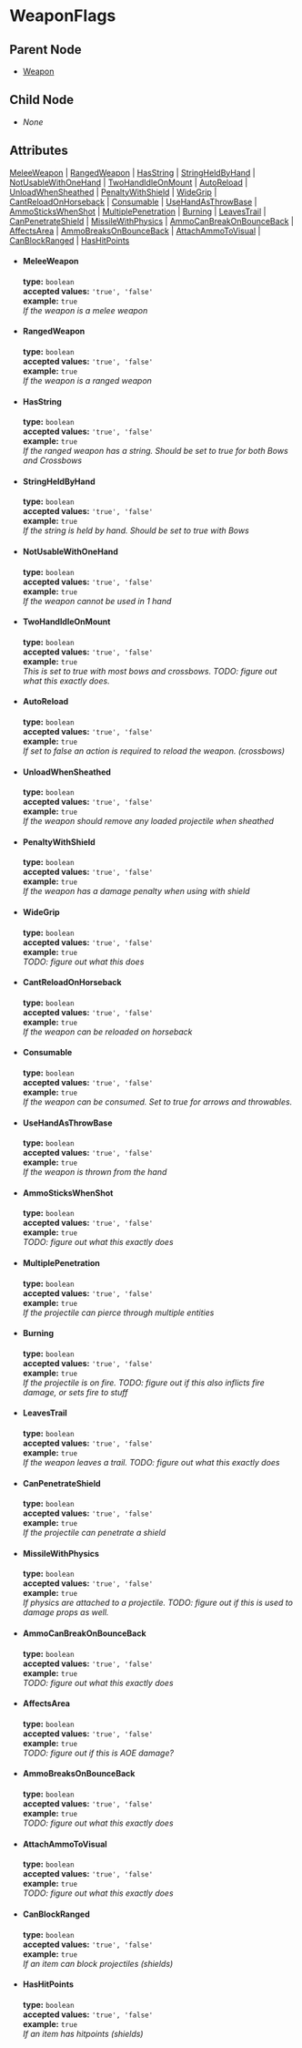 # WeaponFlags

## Parent Node
- [Weapon](../../Weapon)

## Child Node
- *None*

## Attributes  
[MeleeWeapon](#meleeweapon) | [RangedWeapon](#rangedweapon) | [HasString](#hasstring) | [StringHeldByHand](#stringheldbyhand) | [NotUsableWithOneHand](#notusablewithonehand) | [TwoHandIdleOnMount](#twohandidleonmount) | [AutoReload](#autoreload) | [UnloadWhenSheathed](#unloadwhensheathed) | [PenaltyWithShield](#penaltywithshield) | [WideGrip](#widegrip) | [CantReloadOnHorseback](#cantreloadonhorseback) | [Consumable](#consumable) | [UseHandAsThrowBase](#usehandasthrowbase) | [AmmoSticksWhenShot](#ammostickswhenshot) | [MultiplePenetration](#multiplepenetration) | [Burning](#burning) | [LeavesTrail](#leavestrail) | [CanPenetrateShield](#canpenetrateshield) | [MissileWithPhysics](#missilewithphysics) | [AmmoCanBreakOnBounceBack](#ammocanbreakonbounceback) | [AffectsArea](#affectsarea) | [AmmoBreaksOnBounceBack](#ammobreaksonbounceback) | [AttachAmmoToVisual](#attachammotovisual) | [CanBlockRanged](#canblockranged) | [HasHitPoints](#hashitpoints)
  
- #### MeleeWeapon
  **type:**  `boolean`  
  **accepted values:** `'true', 'false'`   
  **example:** `true`  
  *If the weapon is a melee weapon*  
  
- #### RangedWeapon
  **type:**  `boolean`  
  **accepted values:** `'true', 'false'`   
  **example:** `true`  
  *If the weapon is a ranged weapon*  
  
- #### HasString
  **type:**  `boolean`  
  **accepted values:** `'true', 'false'`   
  **example:** `true`  
  *If the ranged weapon has a string. Should be set to true for both Bows and Crossbows*  
  
- #### StringHeldByHand
  **type:**  `boolean`  
  **accepted values:** `'true', 'false'`   
  **example:** `true`  
  *If the string is held by hand. Should be set to true with Bows*  
  
- #### NotUsableWithOneHand
  **type:**  `boolean`  
  **accepted values:** `'true', 'false'`   
  **example:** `true`  
  *If the weapon cannot be used in 1 hand*  
  
- #### TwoHandIdleOnMount
  **type:**  `boolean`  
  **accepted values:** `'true', 'false'`   
  **example:** `true`  
  *This is set to true with most bows and crossbows. TODO: figure out what this exactly does.*  
  
- #### AutoReload
  **type:**  `boolean`  
  **accepted values:** `'true', 'false'`   
  **example:** `true`  
  *If set to false an action is required to reload the weapon. (crossbows)*  
  
- #### UnloadWhenSheathed
  **type:**  `boolean`  
  **accepted values:** `'true', 'false'`   
  **example:** `true`  
  *If the weapon should remove any loaded projectile when sheathed*  
  
- #### PenaltyWithShield
  **type:**  `boolean`  
  **accepted values:** `'true', 'false'`   
  **example:** `true`  
  *If the weapon has a damage penalty when using with shield*  
  
- #### WideGrip
  **type:**  `boolean`  
  **accepted values:** `'true', 'false'`   
  **example:** `true`  
  *TODO: figure out what this does*  
  
- #### CantReloadOnHorseback
  **type:**  `boolean`  
  **accepted values:** `'true', 'false'`   
  **example:** `true`  
  *If the weapon can be reloaded on horseback*  
  
- #### Consumable
  **type:**  `boolean`  
  **accepted values:** `'true', 'false'`   
  **example:** `true`  
  *If the weapon can be consumed. Set to true for arrows and throwables.*  
  
- #### UseHandAsThrowBase
  **type:**  `boolean`  
  **accepted values:** `'true', 'false'`   
  **example:** `true`  
  *If the weapon is thrown from the hand*  
  
- #### AmmoSticksWhenShot
  **type:**  `boolean`  
  **accepted values:** `'true', 'false'`   
  **example:** `true`  
  *TODO: figure out what this exactly does*  
  
- #### MultiplePenetration
  **type:**  `boolean`  
  **accepted values:** `'true', 'false'`   
  **example:** `true`  
  *If the projectile can pierce through multiple entities*  
  
- #### Burning
  **type:**  `boolean`  
  **accepted values:** `'true', 'false'`   
  **example:** `true`  
  *If the projectile is on fire. TODO: figure out if this also inflicts fire damage, or sets fire to stuff*  
  
- #### LeavesTrail
  **type:**  `boolean`  
  **accepted values:** `'true', 'false'`   
  **example:** `true`  
  *If the weapon leaves a trail. TODO: figure out what this exactly does*  
  
- #### CanPenetrateShield
  **type:**  `boolean`  
  **accepted values:** `'true', 'false'`   
  **example:** `true`  
  *If the projectile can penetrate a shield*  
  
- #### MissileWithPhysics
  **type:**  `boolean`  
  **accepted values:** `'true', 'false'`   
  **example:** `true`  
  *If physics are attached to a projectile. TODO: figure out if this is used to damage props as well.*  
  
- #### AmmoCanBreakOnBounceBack
  **type:**  `boolean`  
  **accepted values:** `'true', 'false'`   
  **example:** `true`  
  *TODO: figure out what this exactly does*  
  
- #### AffectsArea
  **type:**  `boolean`  
  **accepted values:** `'true', 'false'`   
  **example:** `true`  
  *TODO: figure out if this is AOE damage?*  
  
- #### AmmoBreaksOnBounceBack
  **type:**  `boolean`  
  **accepted values:** `'true', 'false'`   
  **example:** `true`  
  *TODO: figure out what this exactly does*  
  
- #### AttachAmmoToVisual
  **type:**  `boolean`  
  **accepted values:** `'true', 'false'`   
  **example:** `true`  
  *TODO: figure out what this exactly does*  
  
- #### CanBlockRanged
  **type:**  `boolean`  
  **accepted values:** `'true', 'false'`   
  **example:** `true`  
  *If an item can block projectiles (shields)*  
  
- #### HasHitPoints
  **type:**  `boolean`  
  **accepted values:** `'true', 'false'`   
  **example:** `true`  
  *If an item has hitpoints (shields)*  
  
